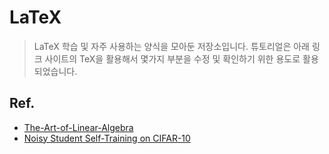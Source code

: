 # LaTeX

> LaTeX 학습 및 자주 사용하는 양식을 모아둔 저장소입니다. 튜토리얼은 아래 링크 사이트의 TeX을 활용해서 몇가지 부분을 수정 및 확인하기 위한 용도로 활용되었습니다.

## Ref.

- [The-Art-of-Linear-Algebra](https://github.com/kenjihiranabe/The-Art-of-Linear-Algebra)
- [Noisy Student Self-Training on CIFAR-10](https://github.com/lego0901/noisystudent-cifar10)
